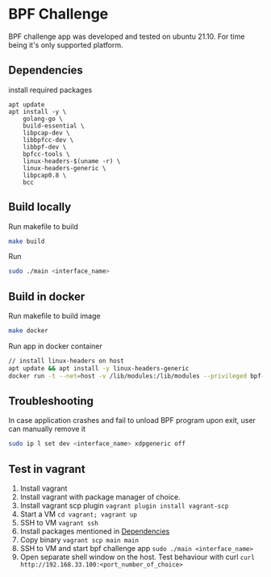 # BPF Challenge

BPF challenge app was developed and tested on ubuntu 21.10. For time being it's only supported platform.

## Dependencies
install required packages
```
apt update
apt install -y \
    golang-go \
    build-essential \
    libpcap-dev \
    libbpfcc-dev \
    libbpf-dev \
    bpfcc-tools \
    linux-headers-$(uname -r) \
    linux-headers-generic \
    libpcap0.8 \
    bcc
```

## Build locally
Run makefile to build 
```bash
make build
```

Run
```bash
sudo ./main <interface_name>
```

## Build in docker
Run makefile to build image
```bash
make docker
```

Run app in docker container
```bash
// install linux-headers on host
apt update && apt install -y linux-headers-generic
docker run -t --net=host -v /lib/modules:/lib/modules --privileged bpf-challenge <interface_name>
```

## Troubleshooting
In case application crashes and fail to unload BPF program upon exit, user can manually remove it
```bash
sudo ip l set dev <interface_name> xdpgeneric off
```

## Test in vagrant
1. Install vagrant
2. Install vagrant with package manager of choice.
3. Install vagrant scp plugin `vagrant plugin install vagrant-scp`
4. Start a VM `cd vagrant; vagrant up`
5. SSH to VM `vagrant ssh`
6. Install packages mentioned in [Dependencies](#dependencies)
7. Copy binary `vagrant scp main main`
8. SSH to VM and start bpf challenge app `sudo ./main <interface_name>`
9. Open separate shell window on the host. Test behaviour with curl `curl http://192.168.33.100:<port_number_of_choice>`
